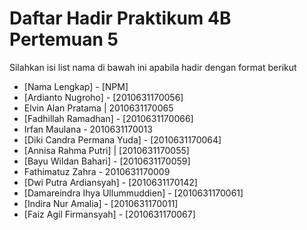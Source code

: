 # Daftar Hadir Praktikum 4B Pertemuan 5
Silahkan isi list nama di bawah ini apabila hadir dengan format berikut

- [Nama Lengkap] - [NPM]
- [Ardianto Nugroho] - [2010631170056]
- Elvin Alan Pratama | 2010631170065
- [Fadhillah Ramadhan] - [2010631170066]
- Irfan Maulana - 2010631170013
- [Diki Candra Permana Yuda] - [2010631170064]
- [Annisa Rahma Putri] | [2010631170055]
- [Bayu Wildan Bahari] - [2010631170059]
- Fathimatuz Zahra - 2010631170009
- [Dwi Putra Ardiansyah] - [2010631170142]
- [Damareindra Ihya Ullummuddien] - [2010631170061]
- [Indira Nur Amalia] - [2010631170011]
- [Faiz Agil Firmansyah] - [2010631170067]

